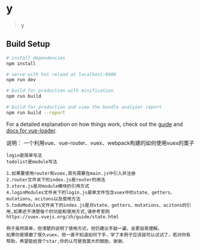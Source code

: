 # y

> y

## Build Setup

``` bash
# install dependencies
npm install

# serve with hot reload at localhost:8080
npm run dev

# build for production with minification
npm run build

# build for production and view the bundle analyzer report
npm run build --report
```

For a detailed explanation on how things work, check out the [guide](http://vuejs-templates.github.io/webpack/) and [docs for vue-loader](http://vuejs.github.io/vue-loader).


说明：
    一个利用vue、vue-router、vuex、webpack构建的如何使用vuex的栗子

    login是简单写法
    todolist是module写法

    1.如果要使用router和vuex,首先需要在main.js中引入并注册
    2.router文件夹下的index.js是router的用法
    3.store.js是对module模块的引用方式
    4.loginModules文件夹下的login.js是单文件包含vuex中的state、getters、mutations、acitons以及使用方法
    5.todoModules文件夹下的index.js是对state、getters、mutations、acitons的引用,如果还不清楚每个的功能和使用方式,请参考官网https://vuex.vuejs.org/zh/guide/state.html

    例子虽然简单，但清楚的说明了使用方式，但仍建议手敲一遍，会更容易理解。
    如果你是琢磨了很久vuex，但一直不知道如何下手，学了本例子应该就可以试试了，若对你有帮助，希望能给我个star,你的认可是我莫大的鼓励，谢谢。
